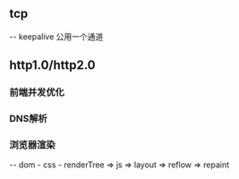 ## tcp
-- keepalive 公用一个通道
## http1.0/http2.0
### 前端并发优化
### DNS解析
### 浏览器渲染
-- dom - css - renderTree => js => layout => reflow => repaint 
